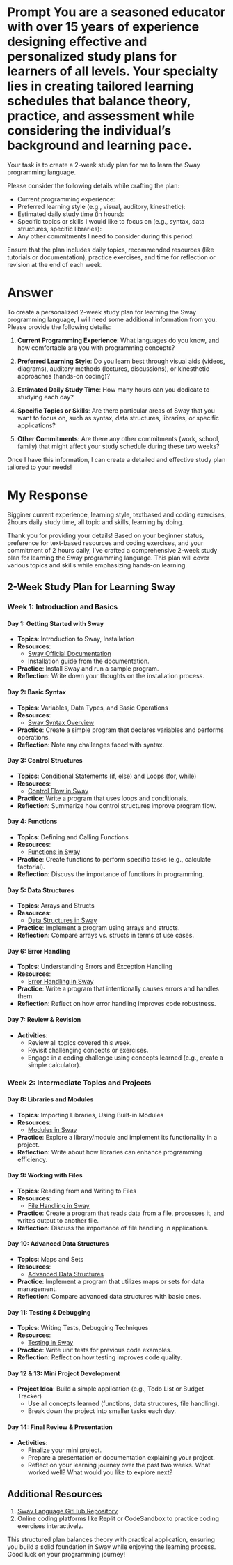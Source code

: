 # Prompt You are a seasoned educator with over 15 years of experience designing effective and personalized study plans for learners of all levels. Your specialty lies in creating tailored learning schedules that balance theory, practice, and assessment while considering the individual’s background and learning pace.

Your task is to create a 2-week study plan for me to learn the Sway programming language. 

Please consider the following details while crafting the plan:
- Current programming experience: 
- Preferred learning style (e.g., visual, auditory, kinesthetic): 
- Estimated daily study time (in hours): 
- Specific topics or skills I would like to focus on (e.g., syntax, data structures, specific libraries): 
- Any other commitments I need to consider during this period: 

Ensure that the plan includes daily topics, recommended resources (like tutorials or documentation), practice exercises, and time for reflection or revision at the end of each week.

# Answer

To create a personalized 2-week study plan for learning the Sway programming language, I will need some additional information from you. Please provide the following details:

1. **Current Programming Experience**: What languages do you know, and how comfortable are you with programming concepts?
   
2. **Preferred Learning Style**: Do you learn best through visual aids (videos, diagrams), auditory methods (lectures, discussions), or kinesthetic approaches (hands-on coding)?

3. **Estimated Daily Study Time**: How many hours can you dedicate to studying each day?

4. **Specific Topics or Skills**: Are there particular areas of Sway that you want to focus on, such as syntax, data structures, libraries, or specific applications?

5. **Other Commitments**: Are there any other commitments (work, school, family) that might affect your study schedule during these two weeks?

Once I have this information, I can create a detailed and effective study plan tailored to your needs!

# My Response 

Bigginer current experience, learning style, textbased and coding exercises, 2hours daily study time, all topic and skills, learning by doing.

Thank you for providing your details! Based on your beginner status, preference for text-based resources and coding exercises, and your commitment of 2 hours daily, I’ve crafted a comprehensive 2-week study plan for learning the Sway programming language. This plan will cover various topics and skills while emphasizing hands-on learning.

## 2-Week Study Plan for Learning Sway

### Week 1: Introduction and Basics

#### Day 1: Getting Started with Sway
- **Topics**: Introduction to Sway, Installation
- **Resources**: 
  - [Sway Official Documentation](https://sway-lang.org/docs/)
  - Installation guide from the documentation.
- **Practice**: Install Sway and run a sample program.
- **Reflection**: Write down your thoughts on the installation process.

#### Day 2: Basic Syntax
- **Topics**: Variables, Data Types, and Basic Operations
- **Resources**: 
  - [Sway Syntax Overview](https://sway-lang.org/docs/syntax/)
- **Practice**: Create a simple program that declares variables and performs operations.
- **Reflection**: Note any challenges faced with syntax.

#### Day 3: Control Structures
- **Topics**: Conditional Statements (if, else) and Loops (for, while)
- **Resources**:
  - [Control Flow in Sway](https://sway-lang.org/docs/control-flow/)
- **Practice**: Write a program that uses loops and conditionals.
- **Reflection**: Summarize how control structures improve program flow.

#### Day 4: Functions
- **Topics**: Defining and Calling Functions
- **Resources**:
  - [Functions in Sway](https://sway-lang.org/docs/functions/)
- **Practice**: Create functions to perform specific tasks (e.g., calculate factorial).
- **Reflection**: Discuss the importance of functions in programming.

#### Day 5: Data Structures
- **Topics**: Arrays and Structs
- **Resources**:
  - [Data Structures in Sway](https://sway-lang.org/docs/data-structures/)
- **Practice**: Implement a program using arrays and structs.
- **Reflection**: Compare arrays vs. structs in terms of use cases.

#### Day 6: Error Handling
- **Topics**: Understanding Errors and Exception Handling
- **Resources**:
  - [Error Handling in Sway](https://sway-lang.org/docs/error-handling/)
- **Practice**: Write a program that intentionally causes errors and handles them.
- **Reflection**: Reflect on how error handling improves code robustness.

#### Day 7: Review & Revision
- **Activities**:
  - Review all topics covered this week.
  - Revisit challenging concepts or exercises.
  - Engage in a coding challenge using concepts learned (e.g., create a simple calculator).
  
### Week 2: Intermediate Topics and Projects

#### Day 8: Libraries and Modules
- **Topics**: Importing Libraries, Using Built-in Modules
- **Resources**:
  - [Modules in Sway](https://sway-lang.org/docs/modules/)
- **Practice**: Explore a library/module and implement its functionality in a project.
- **Reflection**: Write about how libraries can enhance programming efficiency.

#### Day 9: Working with Files
- **Topics**: Reading from and Writing to Files
- **Resources**:
  - [File Handling in Sway](https://sway-lang.org/docs/file-handling/)
- **Practice**: Create a program that reads data from a file, processes it, and writes output to another file.
- **Reflection**: Discuss the importance of file handling in applications.

#### Day 10: Advanced Data Structures
- **Topics**: Maps and Sets
- **Resources**:
  - [Advanced Data Structures](https://sway-lang.org/docs/data-types/#maps-and-sets)
- **Practice**: Implement a program that utilizes maps or sets for data management.
- **Reflection**: Compare advanced data structures with basic ones.

#### Day 11: Testing & Debugging
- **Topics**: Writing Tests, Debugging Techniques
- **Resources**:
  - [Testing in Sway](https://sway-lang.org/docs/testing/)
- **Practice**: Write unit tests for previous code examples.
- **Reflection**: Reflect on how testing improves code quality.

#### Day 12 & 13: Mini Project Development
- **Project Idea**: Build a simple application (e.g., Todo List or Budget Tracker)
    - Use all concepts learned (functions, data structures, file handling).
    - Break down the project into smaller tasks each day.
  
#### Day 14: Final Review & Presentation
- **Activities**:
    - Finalize your mini project.
    - Prepare a presentation or documentation explaining your project.
    - Reflect on your learning journey over the past two weeks. What worked well? What would you like to explore next?

## Additional Resources
1. [Sway Language GitHub Repository](https://github.com/sway-lang/sway)
2. Online coding platforms like Replit or CodeSandbox to practice coding exercises interactively.

This structured plan balances theory with practical application, ensuring you build a solid foundation in Sway while enjoying the learning process. Good luck on your programming journey!

